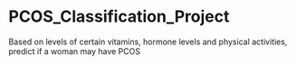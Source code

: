 # PCOS_Classification_Project
Based on levels of certain vitamins, hormone levels and physical activities, predict if a woman may have PCOS
